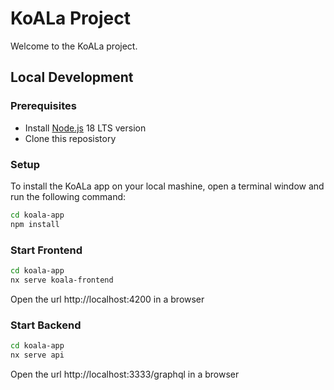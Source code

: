 # KoALa Project

Welcome to the KoALa project.

## Local Development

### Prerequisites

- Install [Node.js](https://nodejs.org) 18 LTS version
- Clone this reposistory

### Setup

To install the KoALa app on your local mashine, open a terminal window and run the following command:

```Bash
cd koala-app
npm install
```

### Start Frontend

```Bash
cd koala-app
nx serve koala-frontend
```

Open the url http://localhost:4200 in a browser

### Start Backend

```Bash
cd koala-app
nx serve api
```

Open the url http://localhost:3333/graphql in a browser


